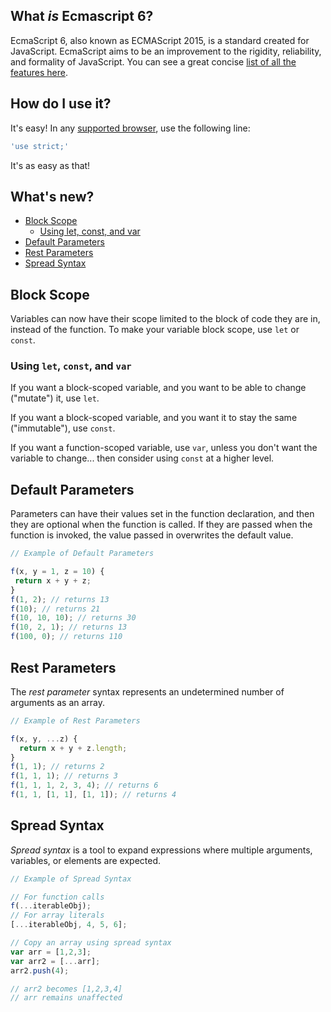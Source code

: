 ## What *is* Ecmascript 6?
EcmaScript 6, also known as ECMAScript 2015, is a standard created for JavaScript. EcmaScript aims to be an improvement to the rigidity, reliability, and formality of JavaScript. You can see a great concise [list of all the features here](http://es6-features.org/).

## How do I use it?
It's easy! In any [supported browser](http://kangax.github.io/compat-table/es6/), use the following line:
```javascript
'use strict;'
```
It's as easy as that!

## What's new?
- [Block Scope](#block-scope)
  - [Using let, const, and var](#using-let-const-and-var)
- [Default Parameters](#default-parameters)
- [Rest Parameters](#rest-parameters)
- [Spread Syntax](#spread-syntax)

## Block Scope
Variables can now have their scope limited to the block of code they are in, instead of the function. To make your variable block scope, use `let` or `const`.

### Using `let`, `const`, and `var`
If you want a block-scoped variable, and you want to be able to change ("mutate") it, use `let`.

If you want a block-scoped variable, and you want it to stay the same ("immutable"), use `const`.

If you want a function-scoped variable, use `var`, unless you don't want the variable to change... then consider using `const` at a higher level.

## Default Parameters
Parameters can have their values set in the function declaration, and then they are optional when the function is called. If they are passed when the function is invoked, the value passed in overwrites the default value.
```javascript
// Example of Default Parameters

f(x, y = 1, z = 10) {
 return x + y + z;
}
f(1, 2); // returns 13
f(10); // returns 21
f(10, 10, 10); // returns 30
f(10, 2, 1); // returns 13
f(100, 0); // returns 110
```

## Rest Parameters
The *rest parameter* syntax represents an undetermined number of arguments as an array.
```javascript
// Example of Rest Parameters

f(x, y, ...z) {
  return x + y + z.length;
}
f(1, 1); // returns 2
f(1, 1, 1); // returns 3
f(1, 1, 1, 2, 3, 4); // returns 6
f(1, 1, [1, 1], [1, 1]); // returns 4
```

## Spread Syntax
*Spread syntax* is a tool to expand expressions where multiple arguments, variables, or elements are expected.
```javascript
// Example of Spread Syntax

// For function calls
f(...iterableObj);
// For array literals
[...iterableObj, 4, 5, 6];

// Copy an array using spread syntax
var arr = [1,2,3];
var arr2 = [...arr];
arr2.push(4); 

// arr2 becomes [1,2,3,4]
// arr remains unaffected
```
